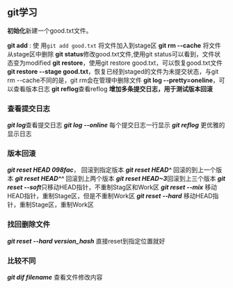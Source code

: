 ## git学习

**初始化**新建一个good.txt文件。

**git add** : 使 用`git add good.txt` 将文件加入到stage区
**git rm --cache** 将文件 从stage区中删除
**git status**修改good.txt文件,使用git status可以看到，文件状态变为modified
**git restore**，使用git restore good.txt，可以恢复good.txt文件
**git restore --stage good.txt**，恢复已经到staged的文件为未提交状态，与git rm --cache不同的是，git rm会在管理中删除文件
**git log --pretty=oneline**，可以查看版本日志
**git reflog**查看reflog
**增加多条提交日志，用于测试版本回滚**

### 查看提交日志
***git log***查看提交日志
***git log --online*** 每个提交日志一行显示
***git reflog*** 更优雅的显示日志

### 版本回滚
***git reset HEAD 098fac***， 回滚到指定版本
***git reset HEAD^*** 回滚的到上一个版本
***git reset HEAD^^*** 回滚到上两个版本
***git reset HEAD~3***回滚到上三个版本
***git reset --soft***只移动HEAD指针，不重制Stag区和Work区
***git reset --mix*** 移动HEAD指针，重制Stage区，但是不重制Work区
***git reset --hard*** 移动HEAD指针，重制Stage区，重制Work区

### 找回删除文件
***git reset --hard version_hash*** 直接reset到指定位置就好


### 比较不同
***git dif filename*** 查看文件修改内容

